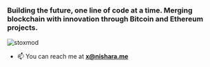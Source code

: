 <h3 align="left">Building the future, one line of code at a time. Merging blockchain with innovation through Bitcoin and Ethereum projects.</h3>

<p align="left"> <img src="https://komarev.com/ghpvc/?username=stoxmod&label=Profile%20views&color=0e75b6&style=flat" alt="stoxmod" /> </p>

- 📫 You can reach me at **x@nishara.me**
